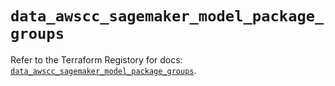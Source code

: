 # `data_awscc_sagemaker_model_package_groups`

Refer to the Terraform Registory for docs: [`data_awscc_sagemaker_model_package_groups`](https://registry.terraform.io/providers/hashicorp/awscc/0.70.0/docs/data-sources/sagemaker_model_package_groups).
